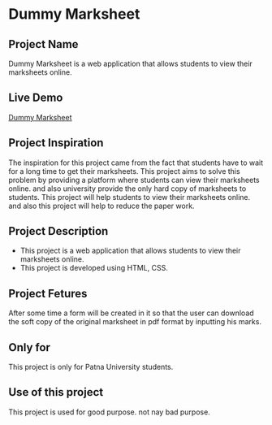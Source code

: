 # Dummy Marksheet

## Project Name
Dummy Marksheet is a web application that allows students to view their marksheets online.

## Live Demo
[Dummy Marksheet](https://dummymarksheet.netlify.app/)

## Project Inspiration
The inspiration for this project came from the fact that students have to wait for a long time to get their marksheets. This project aims to solve this problem by providing a platform where students can view their marksheets online. and also university provide the only hard copy of marksheets to students. This project will help students to view their marksheets online. and also this project will help to reduce the paper work.

## Project Description
- This project is a web application that allows students to view their marksheets online.
- This project is developed using HTML, CSS.

## Project Fetures
After some time a form will be created in it so that the user can download the soft copy of the original marksheet in pdf format by inputting his marks.

## Only for 
This project is only for Patna University students.

## Use of this project
This project is used for good purpose. not nay bad purpose.
